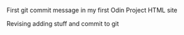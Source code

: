First git commit message in my first Odin Project HTML site

Revising adding stuff and commit to git

